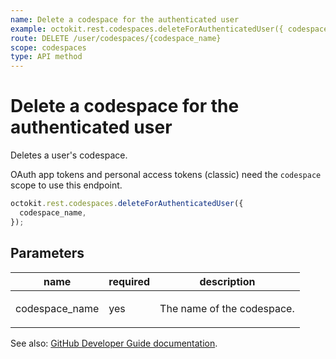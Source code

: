 ```yaml
---
name: Delete a codespace for the authenticated user
example: octokit.rest.codespaces.deleteForAuthenticatedUser({ codespace_name })
route: DELETE /user/codespaces/{codespace_name}
scope: codespaces
type: API method
---
```


# Delete a codespace for the authenticated user

Deletes a user's codespace.

OAuth app tokens and personal access tokens (classic) need the `codespace` scope to use this endpoint.

```js
octokit.rest.codespaces.deleteForAuthenticatedUser({
  codespace_name,
});
```

## Parameters

<table>
  <thead>
    <tr>
      <th>name</th>
      <th>required</th>
      <th>description</th>
    </tr>
  </thead>
  <tbody>
    <tr><td>codespace_name</td><td>yes</td><td>

The name of the codespace.

</td></tr>
  </tbody>
</table>

See also: [GitHub Developer Guide documentation](https://docs.github.com/rest/codespaces/codespaces#delete-a-codespace-for-the-authenticated-user).
